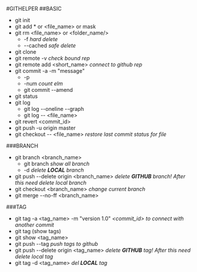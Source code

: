 #GITHELPER
##BASIC
* git init
* git add * or <file_name> or mask
* git rm <file_name> or <folder_name/>
    * -f  *hard delete* 
    * --cached   *safe delete*
* git clone <url>
* git remote -v   *check bound rep*
* git remote add <short_name> <url>   *connect to github rep*
* git commit -a -m "message"  
    * -p
    * -num   *count elm*
    * git commit --amend 
* git status
* git log
    * git log --oneline --graph
    * git log -- <file_name>
* git revert <commit_id>
* git push -u origin master
* git checkout -- <file_name> *restore last commit status for file*


###BRANCH
* git branch <branch_name>
    * git branch  *show all branch*
    * -d   *delete **LOCAL** branch*
* git push --delete origin <branch_name>   *delete **GITHUB** branch! After this need delete local branch*
* git checkout <branch_name>   *change current branch*
* git merge --no-ff <branch_name>
  
###TAG
* git tag -a <tag_name> -m "version 1.0"   *<commit_id> to connect with another commit*
* git tag (show tags)
* git show <tag_name>
* git push --tag    *push tags to github*
* git push --delete origin <tag_name>   *delete **GITHUB** tag! After this need delete local tag*
* git tag -d <tag_name>    *del **LOCAL** tag*
    


